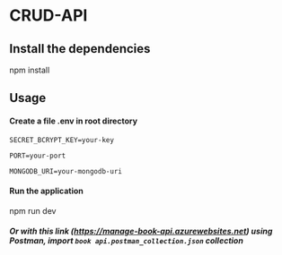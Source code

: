 # CRUD-API

## Install the dependencies

npm install

## Usage

#### Create a file .env in root directory

```
SECRET_BCRYPT_KEY=your-key

PORT=your-port

MONGODB_URI=your-mongodb-uri
```

#### Run the application

npm run dev

##### Or with this link (https://manage-book-api.azurewebsites.net) using Postman, import `book api.postman_collection.json` collection

